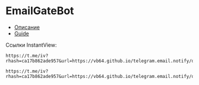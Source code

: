 # EmailGateBot

- [Описание](ru/guide.md)
- [Guide](en/guide.md)

Ссылки InstantView:

```
https://t.me/iv?rhash=ca17b862ade957&url=https://vb64.github.io/telegram.email.notify/docs/ru/guide.html

https://t.me/iv?rhash=ca17b862ade957&url=https://vb64.github.io/telegram.email.notify/docs/en/guide.html
```
